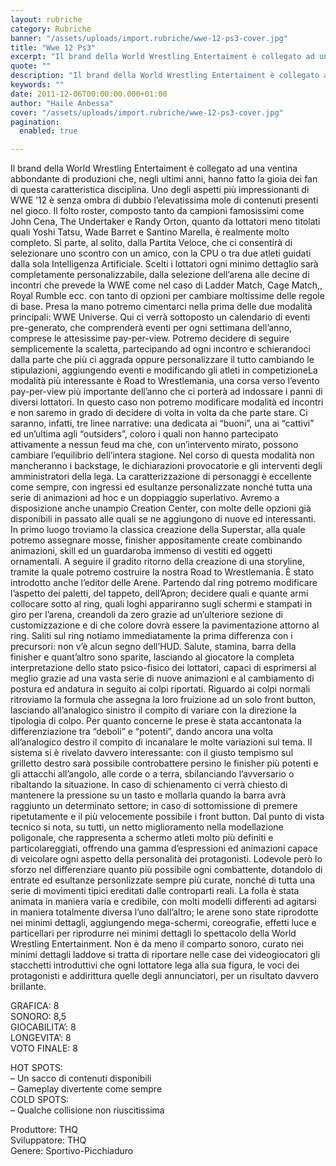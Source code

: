 ```yaml
---
layout: rubriche
category: Rubriche
banner: "/assets/uploads/import.rubriche/wwe-12-ps3-cover.jpg"
title: "Wwe 12 Ps3"
excerpt: "Il brand della World Wrestling Entertaiment è collegato ad una ventina abbondante di produzioni che, negli ultimi anni, hanno fatto la gioia dei fan di questa caratteristica disciplina. Uno degli aspetti più impressionanti di WWE ’12 è senza ombra di dubbio l’elevatissima mole di contenuti presenti nel gioco. Il folto roster, composto tanto da campioni [&hellip"
quote: ""
description: "Il brand della World Wrestling Entertaiment è collegato ad una ventina abbondante di produzioni che, negli ultimi anni, hanno fatto la gioia dei fan di questa caratteristica disciplina. Uno degli aspetti più impressionanti di WWE ’12 è senza ombra di dubbio l’elevatissima mole di contenuti presenti nel gioco. Il folto roster, composto tanto da campioni [&hellip"
keywords: ""
date: 2011-12-06T00:00:00.000+01:00
author: "Haile Anbessa"
cover: "/assets/uploads/import.rubriche/wwe-12-ps3-cover.jpg"
pagination:
  enabled: true

---
```


Il brand della World Wrestling Entertaiment è collegato ad una ventina abbondante di produzioni che, negli ultimi anni, hanno fatto la gioia dei fan di questa caratteristica disciplina. Uno degli aspetti più impressionanti di WWE ’12 è senza ombra di dubbio l’elevatissima mole di contenuti presenti nel gioco. Il folto roster, composto tanto da campioni famosissimi come John Cena, The Undertaker e Randy Orton, quanto da lottatori meno titolati quali Yoshi Tatsu, Wade Barret e Santino Marella, è realmente molto completo. Si parte, al solito, dalla Partita Veloce, che ci consentirà di selezionare uno scontro con un amico, con la CPU o tra due atleti guidati dalla sola Intelligenza Artificiale. Scelti i lottatori ogni minimo dettaglio sarà completamente personalizzabile, dalla selezione dell’arena alle decine di incontri che prevede la WWE come nel caso di Ladder Match, Cage Match,, Royal Rumble ecc. con tanto di opzioni per cambiare moltissime delle regole di base. Presa la mano potremo cimentarci nella prima delle due modalità principali: WWE Universe. Qui ci verrà sottoposto un calendario di eventi pre-generato, che comprenderà eventi per ogni settimana dell’anno, comprese le attesissime pay-per-view. Potremo decidere di seguire semplicemente la scaletta, partecipando ad ogni incontro e schierandoci dalla parte che più ci aggrada oppure personalizzare il tutto cambiando le stipulazioni, aggiungendo eventi e modificando gli atleti in competizioneLa modalità più interessante è Road to Wrestlemania, una corsa verso l’evento pay-per-view più importante dell’anno che ci porterà ad indossare i panni di diversi lottatori. In questo caso non potremo modificare modalità ed incontri e non saremo in grado di decidere di volta in volta da che parte stare. Ci saranno, infatti, tre linee narrative: una dedicata ai “buoni”, una ai “cattivi” ed un’ultima agli “outsiders”, coloro i quali non hanno partecipato attivamente a nessun feud ma che, con un’intervento mirato, possono cambiare l’equilibrio dell’intera stagione. Nel corso di questa modalità non mancheranno i backstage, le dichiarazioni provocatorie e gli interventi degli amministratori della lega. La caratterizzazione di personaggi è eccellente come sempre, con ingressi ed esultanze personalizzate nonché tutta una serie di animazioni ad hoc e un doppiaggio superlativo. Avremo a disposizione anche unampio Creation Center, con molte delle opzioni già disponibili in passato alle quali se ne aggiungono di nuove ed interessanti. In primo luogo troviamo la classica creazione della Superstar, alla quale potremo assegnare mosse, finisher appositamente create combinando animazioni, skill ed un guardaroba immenso di vestiti ed oggetti ornamentali. A seguire il gradito ritorno della creazione di una storyline, tramite la quale potremo costruire la nostra Road to Wrestlemania. È stato introdotto anche l’editor delle Arene. Partendo dal ring potremo modificare l’aspetto dei paletti, del tappeto, dell’Apron; decidere quali e quante armi collocare sotto al ring, quali loghi appariranno sugli schermi e stampati in giro per l’arena, creandoli da zero grazie ad un’ulteriore sezione di customizzazione e di che colore dovrà essere la pavimentazione attorno al ring. Saliti sul ring notiamo immediatamente la prima differenza con i precursori: non v’è alcun segno dell’HUD. Salute, stamina, barra della finisher e quant’altro sono sparite, lasciando al giocatore la completa interpretazione dello stato psico-fisico dei lottatori, capaci di esprimersi al meglio grazie ad una vasta serie di nuove animazioni e al cambiamento di postura ed andatura in seguito ai colpi riportati. Riguardo ai colpi normali ritroviamo la formula che assegna la loro fruizione ad un solo front button, lasciando all’analogico sinistro il compito di variare con la direzione la tipologia di colpo. Per quanto concerne le prese è stata accantonata la differenziazione tra “deboli” e “potenti”, dando ancora una volta all’analogico destro il compito di incanalare le molte variazioni sul tema. Il sistema si è rivelato davvero interessante: con il giusto tempismo sul grilletto destro sarà possibile controbattere persino le finisher più potenti e gli attacchi all’angolo, alle corde o a terra, sbilanciando l’avversario o ribaltando la situazione. In caso di schienamento ci verrà chiesto di mantenere la pressione su un tasto e mollarla quando la barra avrà raggiunto un determinato settore; in caso di sottomissione di premere ripetutamente e il più velocemente possibile i front button. Dal punto di vista tecnico si nota, su tutti, un netto miglioramento nella modellazione poligonale, che rappresenta a schermo atleti molto più definiti e particolareggiati, offrendo una gamma d’espressioni ed animazioni capace di veicolare ogni aspetto della personalità dei protagonisti. Lodevole però lo sforzo nel differenziare quanto più possibile ogni combattente, dotandolo di entrate ed esultanze personlizzate sempre più curate, nonché di tutta una serie di movimenti tipici ereditati dalle controparti reali. La folla è stata animata in maniera varia e credibile, con molti modelli differenti ad agitarsi in maniera totalmente diversa l’uno dall’altro; le arene sono state riprodotte nei minimi dettagli, aggiungendo mega-schermi, coreografie, effetti luce e particellari per riprodurre nei minimi dettagli lo spettacolo della World Wrestling Entertainment. Non è da meno il comparto sonoro, curato nei minimi dettagli laddove si tratta di riportare nelle case dei videogiocatori gli stacchetti introduttivi che ogni lottatore lega alla sua figura, le voci dei protagonisti e addirittura quelle degli annunciatori, per un risultato davvero brillante.

GRAFICA: 8  
SONORO: 8,5  
GIOCABILITA’: 8  
LONGEVITA’: 8  
VOTO FINALE: 8

HOT SPOTS:  
– Un sacco di contenuti disponibili  
– Gameplay divertente come sempre  
COLD SPOTS:  
– Qualche collisione non riuscitissima

Produttore: THQ  
Sviluppatore: THQ  
Genere: Sportivo-Picchiaduro